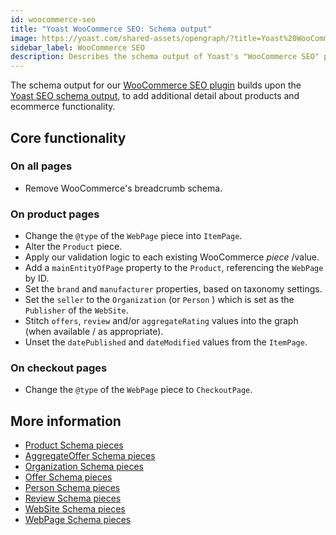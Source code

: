 ```yaml
---
id: woocommerce-seo
title: "Yoast WooCommerce SEO: Schema output"
image: https://yoast.com/shared-assets/opengraph/?title=Yoast%20WooCommerce%20SEO:%20Schema%20output
sidebar_label: WooCommerce SEO
description: Describes the schema output of Yoast's "WooCommerce SEO" plugin for WordPress.
---
```

The schema output for our [WooCommerce SEO plugin](https://yoast.com/wordpress/plugins/yoast-woocommerce-seo/) builds upon the [Yoast SEO schema output](yoast-seo.md), to add additional detail about products and ecommerce functionality.

## Core functionality

### On all pages
* Remove WooCommerce's breadcrumb schema.

### On product pages
* Change the `@type` of the `WebPage` piece into `ItemPage`.
* Alter the `Product` piece.
 * Apply our validation logic to each existing WooCommerce *piece* /value.
 * Add a `mainEntityOfPage` property to the `Product`, referencing the `WebPage` by ID.
 * Set the `brand` and `manufacturer` properties, based on taxonomy settings.
 * Set the `seller` to the `Organization` (or `Person` ) which is set as the `Publisher` of the `WebSite`.
 * Stitch `offers`, `review` and/or `aggregateRating` values into the graph (when available / as appropriate).
 * Unset the `datePublished` and `dateModified` values from the `ItemPage`.

### On checkout pages
* Change the `@type` of the `WebPage` piece to `CheckoutPage`.

## More information
* [Product Schema pieces](../pieces/product.md)
* [AggregateOffer Schema pieces](../pieces/aggregateoffer.md)
* [Organization Schema pieces](../pieces/organization.md)
* [Offer Schema pieces](../pieces/offer.md)
* [Person Schema pieces](../pieces/person.md)
* [Review Schema pieces](../pieces/review.md)
* [WebSite Schema pieces](../pieces/website.md)
* [WebPage Schema pieces](../pieces/webpage.md)
